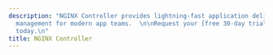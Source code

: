 ```yaml
---
description: "NGINX Controller provides lightning-fast application delivery and API
  management for modern app teams.  \n\nRequest your [free 30-day trial](https://www.nginx.com/free-trial-request-nginx-controller)
  today.\n"
title: NGINX Controller
---
```




